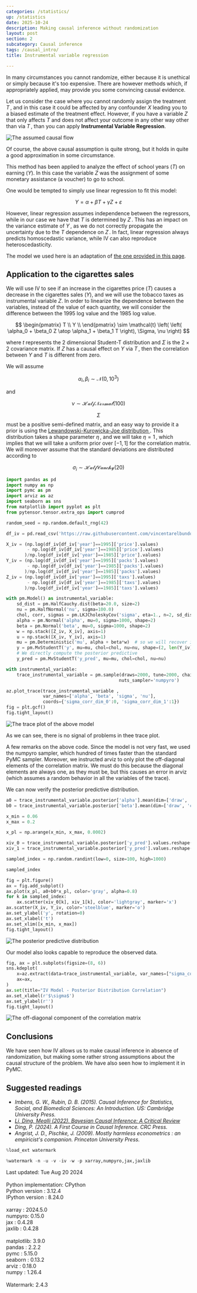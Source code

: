 ```yaml
---
categories: /statistics/
up: /statistics
date: 2025-10-24
description: Making causal inference without randomization
layout: post
section: 2
subcategory: Causal inference
tags: /causal_intro/
title: Instrumental variable regression

---
```





In many circumstances you cannot randomize, either because it is unethical
or simply because it's too expensive.
There are however methods which, if appropriately applied, may provide
you some convincing causal evidence.

Let us consider the case where you cannot randomly assign the treatment $T\,,$
and in this case it could be affected by any confounder $X$
leading you to a biased estimate of the treatment effect.
However, if you have a variable $Z$ that only affects $T$
and does not affect your outcome in any other way other than via $T\,,$
than you can apply **Instrumental Variable Regression**.

![The assumed causal flow](/docs/assets/images/statistics/instrumental_variable/causal_structure.webp)

Of course, the above causal assumption is quite strong, but it holds
in quite a good approximation in some circumstance.

This method has been applied to analyze the effect of school years ($T$)
on earning ($Y$).
In this case the variable $Z$ was the assignment of some monetary assistance
(a voucher) to go to school.

One would be tempted to simply use linear regression to fit this model:

$$
Y = \alpha + \beta T + \gamma Z + \varepsilon
$$

However, linear regression assumes independence between the regressors,
while in our case we have that $T$ is determined by $Z\,.$
This has an impact on the variance estimate of $Y\,,$ as we do not
correctly propagate the uncertainty due to the $T$ dependence on $Z\,.$
In fact, linear regression always predicts homoscedastic variance,
while IV can also reproduce heteroscedasticity.

The model we used here is an adaptation of
[the one provided in this page](https://juanitorduz.github.io/iv_pymc/).

## Application to the cigarettes sales 

We will use IV to see if an increase in the cigarettes price ($T$)
causes a decrease in the cigarettes sales ($Y$), and we will use the
tobacco taxes as instrumental variable $Z$.
In order to linearize the dependence between the variables,
instead of the value of each quantity, we will consider the
difference between the 1995 log value and the 1985 log value.

$$
\begin{pmatrix}
T \\
Y \\
\end{pmatrix}
\sim 
\mathcal{t}
\left(
\left(
\alpha_0 + \beta_0 Z
\atop
\alpha_1 + \beta_1 T
\right),
\Sigma, \nu
\right)
$$

where $t$ represents the 2 dimensional Student-T distribution and $\Sigma$ is the $2\times2$ covariance matrix.
If $Z$ has a causal effect on $Y$ via $T\,,$ then the correlation
between $Y$ and $T$ is different from zero.

We will assume

$$
\alpha_i, \beta_i \sim \mathcal{N}(0, 10^3)
$$

and

$$
\nu \sim \mathcal{HalfNormal}(100)
$$

$$
\Sigma$$ must be a positive semi-defined matrix, and an easy way to
provide it a prior is using the
[Lewandowski-Kurowicka-Joe distribution
](https://en.wikipedia.org/wiki/Lewandowski-Kurowicka-Joe_distribution).
This distribution takes a shape parameter $\eta\,,$
and we will take $\eta=1\,,$ which implies that we will take a uniform
prior over $[-1, 1]$ for the correlation matrix.
We will moreover assume that the standard deviations are distributed according to

$$
\sigma_i \sim \mathcal{HalfCauchy}(20)
$$

```python
import pandas as pd
import numpy as np
import pymc as pm
import arviz as az
import seaborn as sns
from matplotlib import pyplot as plt
from pytensor.tensor.extra_ops import cumprod

random_seed = np.random.default_rng(42)

df_iv = pd.read_csv('https://raw.githubusercontent.com/vincentarelbundock/Rdatasets/master/csv/AER/CigarettesSW.csv')

X_iv = (np.log(df_iv[df_iv['year']==1995]['price'].values)
        - np.log(df_iv[df_iv['year']==1985]['price'].values)
       )/np.log(df_iv[df_iv['year']==1985]['price'].values)
Y_iv = (np.log(df_iv[df_iv['year']==1995]['packs'].values)
        - np.log(df_iv[df_iv['year']==1985]['packs'].values)
       )/np.log(df_iv[df_iv['year']==1985]['packs'].values)
Z_iv = (np.log(df_iv[df_iv['year']==1995]['taxs'].values)
        - np.log(df_iv[df_iv['year']==1985]['taxs'].values)
       )/np.log(df_iv[df_iv['year']==1985]['taxs'].values)

with pm.Model() as instrumental_variable:
    sd_dist = pm.HalfCauchy.dist(beta=20.0, size=2)
    nu = pm.HalfNormal('nu', sigma=100.0)
    chol, corr, sigmas = pm.LKJCholeskyCov('sigma', eta=1., n=2, sd_dist=sd_dist)
    alpha = pm.Normal('alpha', mu=0, sigma=1000, shape=2)
    beta = pm.Normal('beta', mu=0, sigma=1000, shape=2)
    w = np.stack([Z_iv, X_iv], axis=1)
    u = np.stack([X_iv, Y_iv], axis=1)
    mu = pm.Deterministic('mu', alpha + beta*w)  # so we will recover it easily
    y = pm.MvStudentT('y', mu=mu, chol=chol, nu=nu, shape=(2, len(Y_iv)), observed=u)
    # We directly compute the posterior predictive
    y_pred = pm.MvStudentT('y_pred', mu=mu, chol=chol, nu=nu)

with instrumental_variable:
    trace_instrumental_variable = pm.sample(draws=2000, tune=2000, chains=4, random_seed=random_seed,
                                           nuts_sampler='numpyro')

az.plot_trace(trace_instrumental_variable ,
              var_names=['alpha', 'beta', 'sigma', 'nu'],
              coords={'sigma_corr_dim_0':0, 'sigma_corr_dim_1':1})
fig = plt.gcf()
fig.tight_layout()
```

![The trace plot of the above model](/docs/assets/images/statistics/instrumental_variable/trace.webp)

As we can see, there is no signal of problems in thee trace plot.

A few remarks on the above code. Since the model is not very fast,
we used the numpyro sampler, which hundred of times
faster than the standard PyMC sampler.
Moreover, we instructed arviz to only plot the off-diagonal elements
of the correlation matrix. We must do this because the diagonal elements
are always one, as they must be, but this causes an error in arviz
(which assumes a random behavior in all the variables of the trace).

We can now verify the posterior predictive distribution.

```python
a0 = trace_instrumental_variable.posterior['alpha'].mean(dim=['draw', 'chain'])[1].values
b0 = trace_instrumental_variable.posterior['beta'].mean(dim=['draw', 'chain'])[1].values

x_min = 0.06
x_max = 0.2

x_pl = np.arange(x_min, x_max, 0.0002)

xiv_0 = trace_instrumental_variable.posterior['y_pred'].values.reshape((-1, 48, 2))[:, :, 0]
xiv_1 = trace_instrumental_variable.posterior['y_pred'].values.reshape((-1, 48, 2))[:, :, 1]

sampled_index = np.random.randint(low=0, size=100, high=1000)

sampled_index

fig = plt.figure()
ax = fig.add_subplot()
ax.plot(x_pl, a0+b0*x_pl, color='gray', alpha=0.8)
for k in sampled_index:
    ax.scatter(xiv_0[k], xiv_1[k], color='lightgray', marker='x')
ax.scatter(X_iv, Y_iv, color='steelblue', marker='o')
ax.set_ylabel('y', rotation=0)
ax.set_xlabel('t')
ax.set_xlim([x_min, x_max])
fig.tight_layout()
```

![The posterior predictive distribution](/docs/assets/images/statistics/instrumental_variable/posterior_predictive.webp)

Our model also looks capable to reproduce the observed data.

```python
fig, ax = plt.subplots(figsize=(8, 6))
sns.kdeplot(
    x=az.extract(data=trace_instrumental_variable, var_names=["sigma_corr"])[0, 1, :],
    ax=ax,
)
ax.set(title="IV Model - Posterior Distribution Correlation")
ax.set_xlabel(r'$\sigma$')
ax.set_ylabel(r'')
fig.tight_layout()
```

![The off-diagonal component of the correlation matrix](/docs/assets/images/statistics/instrumental_variable/correlation.webp)

## Conclusions

We have seen how IV allows us to make causal inference in absence of randomization,
but making some rather strong assumptions about the causal structure of the problem.
We have also seen how to implement it in PyMC.


## Suggested readings

- <cite>Imbens, G. W., Rubin, D. B. (2015). Causal Inference for Statistics, Social, and Biomedical Sciences: An Introduction. US: Cambridge University Press.<cite>
- <cite><a href='https://arxiv.org/pdf/2206.15460.pdf'>Li, Ding, Mealli (2022). Bayesian Causal Inference: A Critical Review</a></cite>
- <cite>Ding, P. (2024). A First Course in Causal Inference. CRC Press.</cite>
- <cite>Angrist, J. D., Pischke, J. (2009). Mostly harmless econometrics : an empiricist's companion. Princeton University Press.</cite>

```python
%load_ext watermark
```

```python
%watermark -n -u -v -iv -w -p xarray,numpyro,jax,jaxlib
```

<div class="code">
Last updated: Tue Aug 20 2024
<br>

<br>
Python implementation: CPython
<br>
Python version       : 3.12.4
<br>
IPython version      : 8.24.0
<br>

<br>
xarray : 2024.5.0
<br>
numpyro: 0.15.0
<br>
jax    : 0.4.28
<br>
jaxlib : 0.4.28
<br>

<br>
matplotlib: 3.9.0
<br>
pandas    : 2.2.2
<br>
pymc      : 5.15.0
<br>
seaborn   : 0.13.2
<br>
arviz     : 0.18.0
<br>
numpy     : 1.26.4
<br>

<br>
Watermark: 2.4.3
<br>
</div>
